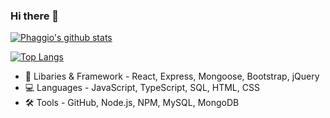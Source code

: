 ### Hi there 👋

[![Phaggio's github stats](https://github-readme-stats.vercel.app/api?username=phaggio&&hide=stars,contribs,issues&show_icons=true&bg_color=f4f7f7&title_color=9587ed&icon_color=ffbd39&text_color=216583)](https://github.com/phaggio/github-readme-stats)

[![Top Langs](https://github-readme-stats.vercel.app/api/top-langs/?username=phaggio&layout=compact)](https://github.com/phaggio/github-readme-stats)


- 📖 Libaries & Framework - React, Express, Mongoose, Bootstrap, jQuery
- 💻 Languages - JavaScript, TypeScript, SQL, HTML, CSS
- 🛠 Tools - GitHub, Node.js, NPM, MySQL, MongoDB

<!--
**phaggio/phaggio** is a ✨ _special_ ✨ repository because its `README.md` (this file) appears on your GitHub profile.

Here are some ideas to get you started:

- 🔭 I’m currently working on ...
- 🌱 I’m currently learning ...
- 👯 I’m looking to collaborate on ...
- 🤔 I’m looking for help with ...
- 💬 Ask me about ...
- 📫 How to reach me: ...
- 😄 Pronouns: ...
- ⚡ Fun fact: ...
-->
